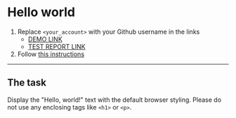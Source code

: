 # Hello world
1. Replace `<your_account>` with your Github username in the links
    - [DEMO LINK](https://uni-8.github.io/layout_hello-world/) <br>
    - [TEST REPORT LINK](https://uni-8.github.io/layout_hello-world/report/html_report/)
2. Follow [this instructions](https://mate-academy.github.io/layout_task-guideline/)
___

## The task
Display the "Hello, world!" text with the default browser styling. Please do not
use any enclosing tags like `<h1>` or `<p>`.
